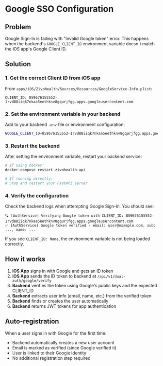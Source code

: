 # Google SSO Configuration

## Problem
Google Sign-In is failing with "Invalid Google token" error. This happens when the backend's `GOOGLE_CLIENT_ID` environment variable doesn't match the iOS app's Google Client ID.

## Solution

### 1. Get the correct Client ID from iOS app

From `apps/iOS/Zivohealth/Sources/Resources/GoogleService-Info.plist`:
```
CLIENT_ID: 859676155552-1rvd88iiqk7nkaa5eethknv8gqurjfgg.apps.googleusercontent.com
```

### 2. Set the environment variable in your backend

Add to your backend `.env` file or environment configuration:

```bash
GOOGLE_CLIENT_ID=859676155552-1rvd88iiqk7nkaa5eethknv8gqurjfgg.apps.googleusercontent.com
```

### 3. Restart the backend

After setting the environment variable, restart your backend service:

```bash
# If using docker:
docker-compose restart zivohealth-api

# If running directly:
# Stop and restart your FastAPI server
```

### 4. Verify the configuration

Check the backend logs when attempting Google Sign-In. You should see:
```
🔍 [AuthService] Verifying Google token with CLIENT_ID: 859676155552-1rvd88iiqk7nkaa5eethknv8gqurjfgg.apps.googleusercontent.com
✅ [AuthService] Google token verified - email: user@example.com, sub: ..., name: ...
```

If you see `CLIENT_ID: None`, the environment variable is not being loaded correctly.

## How it works

1. **iOS App** signs in with Google and gets an ID token
2. **iOS App** sends the ID token to backend at `/api/v1/dual-auth/google/verify`
3. **Backend** verifies the token using Google's public keys and the expected CLIENT_ID
4. **Backend** extracts user info (email, name, etc.) from the verified token
5. **Backend** finds or creates the user automatically
6. **Backend** returns JWT tokens for app authentication

## Auto-registration

When a user signs in with Google for the first time:
- Backend automatically creates a new user account
- Email is marked as verified (since Google verified it)
- User is linked to their Google identity
- No additional registration step required

